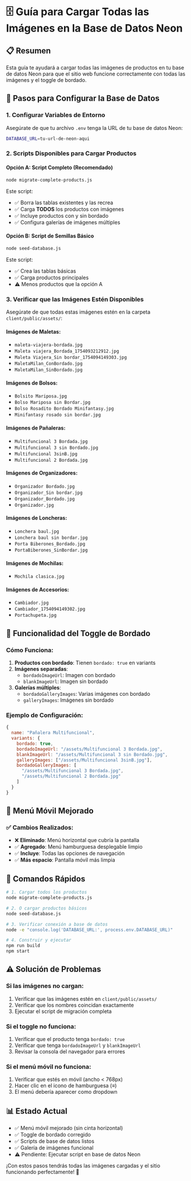 # 🗄️ Guía para Cargar Todas las Imágenes en la Base de Datos Neon

## 📋 Resumen
Esta guía te ayudará a cargar todas las imágenes de productos en tu base de datos Neon para que el sitio web funcione correctamente con todas las imágenes y el toggle de bordado.

## 🔧 Pasos para Configurar la Base de Datos

### 1. Configurar Variables de Entorno
Asegúrate de que tu archivo `.env` tenga la URL de tu base de datos Neon:

```bash
DATABASE_URL=tu-url-de-neon-aqui
```

### 2. Scripts Disponibles para Cargar Productos

#### Opción A: Script Completo (Recomendado)
```bash
node migrate-complete-products.js
```
Este script:
- ✅ Borra las tablas existentes y las recrea
- ✅ Carga **TODOS** los productos con imágenes
- ✅ Incluye productos con y sin bordado
- ✅ Configura galerías de imágenes múltiples

#### Opción B: Script de Semillas Básico
```bash
node seed-database.js
```
Este script:
- ✅ Crea las tablas básicas
- ✅ Carga productos principales
- ⚠️ Menos productos que la opción A

### 3. Verificar que las Imágenes Estén Disponibles

Asegúrate de que todas estas imágenes estén en la carpeta `client/public/assets/`:

#### Imágenes de Maletas:
- `maleta-viajera-bordada.jpg`
- `Maleta viajera_Bordada_1754093212912.jpg`
- `Maleta Viajera_Sin bordar_1754094149303.jpg`
- `MaletaMilan_ConBordado.jpg`
- `MaletaMilan_SinBordado.jpg`

#### Imágenes de Bolsos:
- `Bolsito Mariposa.jpg`
- `Bolso Mariposa sin Bordar.jpg`
- `Bolso Rosadito Bordado Minifantasy.jpg`
- `Minifantasy rosado sin bordar.jpg`

#### Imágenes de Pañaleras:
- `Multifuncional 3 Bordada.jpg`
- `Multifuncional 3 sin Bordado.jpg`
- `Multifuncional 3sinB.jpg`
- `Multifuncional 2 Bordada.jpg`

#### Imágenes de Organizadores:
- `Organizador Bordado.jpg`
- `Organizador_Sin bordar.jpg`
- `Organizador_Bordado.jpg`
- `Organizador.jpg`

#### Imágenes de Loncheras:
- `Lonchera baul.jpg`
- `Lonchera baul sin bordar.jpg`
- `Porta Biberones_Bordado.jpg`
- `PortaBiberones_SinBordar.jpg`

#### Imágenes de Mochilas:
- `Mochila clasica.jpg`

#### Imágenes de Accesorios:
- `Cambiador.jpg`
- `Cambiador_1754094149302.jpg`
- `Portachupeta.jpg`

## 🔄 Funcionalidad del Toggle de Bordado

### Cómo Funciona:
1. **Productos con bordado**: Tienen `bordado: true` en variants
2. **Imágenes separadas**: 
   - `bordadoImageUrl`: Imagen con bordado
   - `blankImageUrl`: Imagen sin bordado
3. **Galerías múltiples**:
   - `bordadoGalleryImages`: Varias imágenes con bordado
   - `galleryImages`: Imágenes sin bordado

### Ejemplo de Configuración:
```javascript
{
  name: "Pañalera Multifuncional",
  variants: {
    bordado: true,
    bordadoImageUrl: "/assets/Multifuncional 3 Bordada.jpg",
    blankImageUrl: "/assets/Multifuncional 3 sin Bordado.jpg",
    galleryImages: ["/assets/Multifuncional 3sinB.jpg"],
    bordadoGalleryImages: [
      "/assets/Multifuncional 3 Bordada.jpg",
      "/assets/Multifuncional 2 Bordada.jpg"
    ]
  }
}
```

## 📱 Menú Móvil Mejorado

### ✅ Cambios Realizados:
- ❌ **Eliminado**: Menú horizontal que cubría la pantalla
- ✅ **Agregado**: Menú hamburguesa desplegable limpio
- ✅ **Incluye**: Todas las opciones de navegación
- ✅ **Más espacio**: Pantalla móvil más limpia

## 🚀 Comandos Rápidos

```bash
# 1. Cargar todos los productos
node migrate-complete-products.js

# 2. O cargar productos básicos
node seed-database.js

# 3. Verificar conexión a base de datos
node -e "console.log('DATABASE_URL:', process.env.DATABASE_URL)"

# 4. Construir y ejecutar
npm run build
npm start
```

## ⚠️ Solución de Problemas

### Si las imágenes no cargan:
1. Verificar que las imágenes estén en `client/public/assets/`
2. Verificar que los nombres coincidan exactamente
3. Ejecutar el script de migración completa

### Si el toggle no funciona:
1. Verificar que el producto tenga `bordado: true`
2. Verificar que tenga `bordadoImageUrl` y `blankImageUrl`
3. Revisar la consola del navegador para errores

### Si el menú móvil no funciona:
1. Verificar que estés en móvil (ancho < 768px)
2. Hacer clic en el icono de hamburguesa (≡)
3. El menú debería aparecer como dropdown

## 📊 Estado Actual
- ✅ Menú móvil mejorado (sin cinta horizontal)
- ✅ Toggle de bordado corregido
- ✅ Scripts de base de datos listos
- ✅ Galería de imágenes funcional
- ⚠️ Pendiente: Ejecutar script en base de datos Neon

¡Con estos pasos tendrás todas las imágenes cargadas y el sitio funcionando perfectamente! 🎉